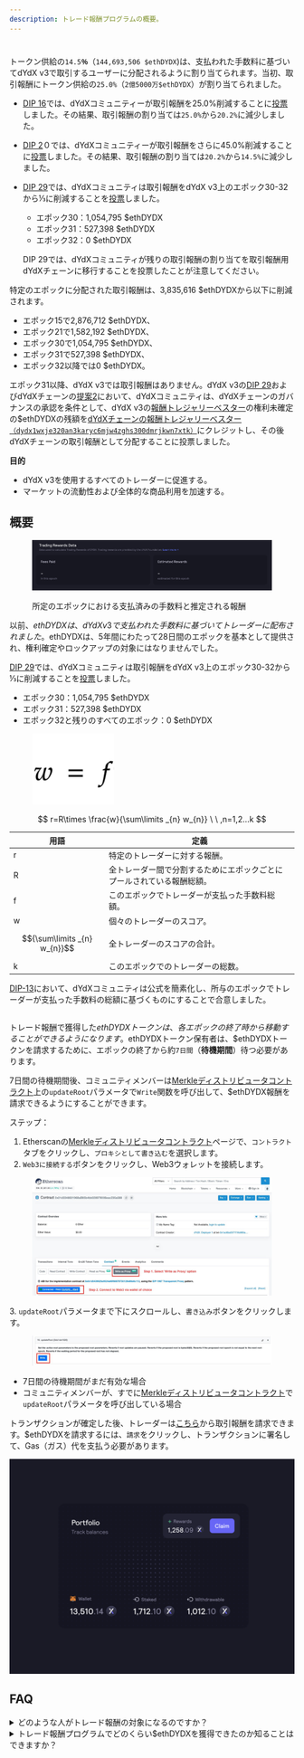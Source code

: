 ```yaml
---
description: トレード報酬プログラムの概要。
---
```


#

トークン供給の`14.5`**`％`**（`144,693,506 $ethDYDX`)は、支払われた手数料に基づいてdYdX v3で取引するユーザーに分配されるように割り当てられます。当初、取引報酬にトークン供給の`25.0%`（`2億5000万$ethDYDX`）が割り当てられました。

* [DIP 16](https://github.com/dydxfoundation/dip/blob/master/content/dips/DIP-16.md)では、dYdXコミュニティーが取引報酬を25.0%削減することに[投票](https://dydx.community/dashboard/proposal/8)しました。その結果、取引報酬の割り当ては`25.0%`から`20.2%`に減少しました。
* [DIP 2](https://dydx.community/dashboard/proposal/11)０では、dYdXコミュニティーが取引報酬をさらに45.0%削減することに[投票](https://dydx.community/dashboard/proposal/11)しました。その結果、取引報酬の割り当ては`20.2%`から`14.5%`に減少しました。
*   [DIP 29](https://dydx.community/dashboard/proposal/16)では、dYdXコミュニティは取引報酬をdYdX v3上のエポック30-32から⅓に削減することを[投票](https://dydx.community/dashboard/proposal/16)しました。

    * エポック30：1,054,795 $ethDYDX
    * エポック31：527,398 $ethDYDX
    * エポック32：0 $ethDYDX

    DIP 29では、dYdXコミュニティが残りの取引報酬の割り当てを取引報酬用dYdXチェーンに移行することを投票したことが注意してください。

特定のエポックに分配された取引報酬は、3,835,616 $ethDYDXから以下に削減されます。

* エポック15で2,876,712 $ethDYDX、
* エポック21で1,582,192 $ethDYDX、
* エポック30で1,054,795 $ethDYDX、
* エポック31で527,398 $ethDYDX、
* エポック32以降では0 $ethDYDX。

エポック31以降、dYdX v3では取引報酬はありません。dYdX v3の[DIP 29](https://dydx.community/dashboard/proposal/16)およびdYdXチェーンの[提案2](https://www.mintscan.io/dydx/proposals/2)において、dYdXコミュニティは、dYdXチェーンのガバナンスの承認を条件として、dYdX v3の[報酬トレジャリーベスター](https://etherscan.io/address/0xb9431e19b29b952d9358025f680077c3fd37292f)の権利未確定の$ethDYDXの残額を[dYdXチェーンの報酬トレジャリーベスター`（dydx1wxje320an3karyc6mjw4zghs300dmrjkwn7xtk）`](https://www.mintscan.io/dydx/address/dydx1wxje320an3karyc6mjw4zghs300dmrjkwn7xtk)にクレジットし、その後dYdXチェーンの取引報酬として分配することに投票しました。

**目的**

* dYdX v3を使用するすべてのトレーダーに促進する。
* マーケットの流動性および全体的な商品利用を加速する。

## **概要**

<figure><img src="../.gitbook/assets/1-fees-paid-estimated-rewards.png" alt=""><figcaption><p>所定のエポックにおける支払済みの手数料と推定される報酬</p></figcaption></figure>

以前、$ethDYDXは、dYdX v3で支払われた手数料に基づいてトレーダーに配布されました。$ethDYDXは、5年間にわたって28日間のエポックを基本として提供され、権利確定やロックアップの対象にはなりませんでした。

[DIP 29](https://dydx.community/dashboard/proposal/16)では、dYdXコミュニティは取引報酬をdYdX v3上のエポック30-32から⅓に削減することを[投票](https://dydx.community/dashboard/proposal/16)しました。

* エポック30：1,054,795 $ethDYDX
* エポック31：527,398 $ethDYDX
* エポック32と残りのすべてのエポック：0 $ethDYDX



<figure><img src="../.gitbook/assets/1-trading-rewards-formula-new.png" alt=""><figcaption></figcaption></figure>

$$
r=R\times \frac{w}{\sum\limits _{n} w_{n}} \ \ ,n=1,2...k
$$

| 用語 | 定義 |
| ---------------------------- | ----------------------------------------------------------------------- |
| r | 特定のトレーダーに対する報酬。 |
| R | 全トレーダー間で分割するためにエポックごとにプールされている報酬総額。 |
| f | このエポックでトレーダーが支払った手数料総額。 |
| w | 個々のトレーダーのスコア。 |
| $${\sum\limits _{n} w_{n}}$$ | 全トレーダーのスコアの合計。 |
| k | このエポックでのトレーダーの総数。 |

[DIP-13](https://github.com/dydxfoundation/dip/blob/master/content/dips/DIP-13.md)において、dYdXコミュニティは公式を簡素化し、所与のエポックでトレーダーが支払った手数料の総額に基づくものにすることで合意しました。

##

トレード報酬で獲得した$ethDYDXトークンは、各エポックの終了時から移動することができるようになります。$ethDYDXトークン保有者は、$ethDYDXトークンを請求するために、エポックの終了から約`7日間`（**待機期間**）待つ必要があります。

7日間の待機期間後、コミュニティメンバーは[Merkleディストリビュータコントラクト](https://etherscan.io/address/0x01d3348601968ab85b4bb028979006eac235a588#writeProxyContract)上の`updateRoot`パラメータで`Write`関数を呼び出して、$ethDYDX報酬を請求できるようにすることができます。

ステップ：

1. Etherscanの[Merkleディストリビュータコントラクト](https://etherscan.io/address/0x01d3348601968ab85b4bb028979006eac235a588#writeProxyContract)ページで、`コントラクト`タブをクリックし、`プロキシとして書き込む`を選択します。
2. `Web3に接続する`ボタンをクリックし、Web3ウォレットを接続します。

<figure><img src="../.gitbook/assets/merkle-distributor-contract.jpeg" alt=""><figcaption></figcaption></figure>

3\. `updateRoot`パラメータまで下にスクロールし、`書き込み`ボタンをクリックします。

<figure><img src="../.gitbook/assets/updateRoot-claiming.jpeg" alt=""><figcaption></figcaption></figure>



* 7日間の待機期間がまだ有効な場合
* コミュニティメンバーが、すでに[Merkleディストリビュータコントラクト](https://etherscan.io/address/0x01d3348601968ab85b4bb028979006eac235a588#writeProxyContract)で`updateRoot`パラメータを呼び出している場合

トランザクションが確定した後、トレーダーは[こちら](https://dydx.community/dashboard)から取引報酬を請求できます。$ethDYDXを請求するには、`請求`をクリックし、トランザクションに署名して、Gas（ガス）代を支払う必要があります。

![報酬のポートフォリオ概要](../.gitbook/assets/1-portfolio-overview-rewards.png)

## FAQ

<details>

<summary>どのような人がトレード報酬の対象になるのですか？</summary>

dYdX v3のすべてのトレーダーは、取引報酬として$ethDYDXを受け取る資格がありました。

dYdX v3は、dYdX Trading Inc.の[利用規約](https://dydx.exchange/terms)に定義されているように、米国または制限地域のトレーダーはご利用いただけません。

</details>

<details>

<summary>トレード報酬プログラムでどのくらい$ethDYDXを獲得できたのか知ることはできますか？</summary>

現在のエポックでは、ユーザーは[**trade.dydx.exchange/portfolio/rewards**](https://trade.dydx.exchange/portfolio/rewards)で、支払われた手数料と推定される取引報酬を確認できます。

過去のエポックからの報酬は、[**dydx.community/history/rewards**](https://dydx.community/history/rewards)でご覧いただけます**。**

</details>
